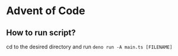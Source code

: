 # Advent of Code

## How to run script?

cd to the desired directory and run `deno run -A main.ts [FILENAME]`
